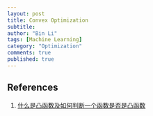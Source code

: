```yaml
---
layout: post
title: Convex Optimization
subtitle: 
author: "Bin Li"
tags: [Machine Learning]
category: "Optimization"
comments: true
published: true
---
```






## References
1. [什么是凸函数及如何判断一个函数是否是凸函数](https://www.cnblogs.com/always-fight/p/9377554.html)